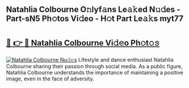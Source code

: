## Natahlia Colbourne O𝚗lyf𝚊ns Le𝚊𝚔ed N𝚞𝚍es - Part-sN5 Ph𝚘tos Vi𝚍eo - H𝚘t Part Le𝚊𝚔s myt77

# <h2><a href="http://hf162n.feru.top/?c=Natahlia+Colbourne">🔗 👉 🔴 Natahlia Colbourne Vi𝚍𝚎o Ph𝚘t𝚘𝚜</a></h2>

[![Natahlia Colbourne Nu𝚍𝚎s](https://i.imgur.com/0TWrTi3.gif)](http://hf162n.feru.top/?c=Natahlia+Colbourne)
Lifestyle and dance enthusiast Natahlia Colbourne sharing their passion through social media. As a public figure, Natahlia Colbourne understands the importance of maintaining a positive image, even in the face of adversity. 
